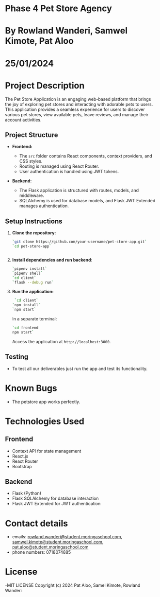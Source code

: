 # Phase 4 Pet Store Agency
# By Rowland Wanderi, Samwel Kimote, Pat Aloo
# 25/01/2024

# Project Description

The Pet Store Application is an engaging web-based platform that brings the joy of exploring pet stores and interacting with adorable pets to users. This application provides a seamless experience for users to discover various pet stores, view available pets, leave reviews, and manage their account activities.


## Project Structure

- **Frontend:**
  - The `src` folder contains React components, context providers, and CSS styles.
  - Routing is managed using React Router.
  - User authentication is handled using JWT tokens.

- **Backend:**
  - The Flask application is structured with routes, models, and middleware.
  - SQLAlchemy is used for database models, and Flask JWT Extended manages authentication.


## Setup Instructions

1. **Clone the repository:**

    ```bash
    `git clone https://github.com/your-username/pet-store-app.git`
    `cd pet-store-app` 
    ```
    ```

2. **Install dependencies and run backend:**

    ```bash
    `pipenv install`
    `pipenv shell`
    `cd client` 
    `flask --debug run`
    ```


3. **Run the application:**

    ```bash
     `cd client` 
    `npm install`
    `npm start`
    ```

    In a separate terminal:

    ```bash
    `cd frontend
    npm start` 
    ```

    Access the application at `http://localhost:3000`.

## Testing
 
- To test all our deliverables just run the app and test its functionality.

# Known Bugs

- The petstore app works perfectly.

# Technologies Used

## Frontend
- Context API for state management
- React.js
- React Router
- Bootstrap

## Backend

- Flask (Python)
- Flask SQLAlchemy for database interaction
- Flask JWT Extended for JWT authentication
    


# Contact details

- emails: rowland.wanderi@student.moringaschool.com, samwel.kimote@student.moringaschool.com, pat.aloo@student.moringaschool.com
- phone numbers: 0718074885


# License

-MIT LICENSE Copyright (c) 2024 Pat Aloo, Samel Kimote, Rowland Wanderi